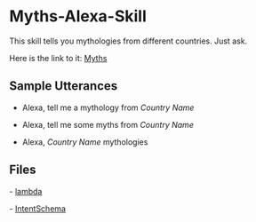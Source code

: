 # Myths-Alexa-Skill
This skill tells you mythologies from different countries. Just ask.

Here is the link to it: [Myths](https://www.amazon.in/crazyboy2908-Myths/dp/B07JJBK6LJ/ref=sr_1_3?ie=UTF8&qid=1545892822&sr=8-3&keywords=crazyboy2908)


## Sample Utterances

 * Alexa, tell me a mythology from *Country Name*

 * Alexa, tell me some myths from *Country Name*

 * Alexa, *Country Name* mythologies
## Files

 \- [lambda]()

 \- [IntentSchema]()
